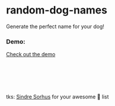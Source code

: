 # random-dog-names

Generate the perfect name for your dog! 

### Demo: 

<a href="https://joaopereirawd.github.io/random-dog-names/">Check out the demo</a>

</br></br></br></br></br>
tks: <a href="https://github.com/sindresorhus">Sindre Sorhus</a> for your awesome 🐶 list

